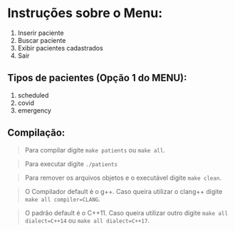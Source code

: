 # Instruções sobre o Menu:

1. Inserir paciente
2. Buscar paciente
3. Exibir pacientes cadastrados
4. Sair

## Tipos de pacientes (Opção 1 do MENU):

1. scheduled
2. covid
3. emergency

## Compilação:

> Para compilar digite ```make patients``` ou ```make all```. 

> Para executar digite ```./patients```

> Para remover os arquivos objetos e o executável digite ```make clean```.

> O Compilador default é o g++. Caso queira utilizar o clang++ digite ```make all compiler=CLANG```.

> O padrão default é o C++11. Caso queira utilizar outro digite ```make all dialect=C++14``` ou ```make all dialect=C++17```.